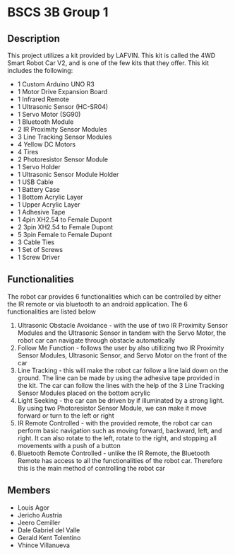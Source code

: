 # BSCS 3B Group 1

<h2>Description</h2>
<p>This project utilizes a kit provided by LAFVIN. This kit is called the 4WD Smart Robot Car V2, and is one of the few kits that they offer. This kit includes the following:</p>
<ul>
  <li>1 Custom Arduino UNO R3</li>
  <li>1 Motor Drive Expansion Board</li>
  <li>1 Infrared Remote</li>
  <li>1 Ultrasonic Sensor (HC-SR04)</li>
  <li>1 Servo Motor (SG90)</li>
  <li>1 Bluetooth Module</li>
  <li>2 IR Proximity Sensor Modules</li>
  <li>3 Line Tracking Sensor Modules</li>
  <li>4 Yellow DC Motors</li>
  <li>4 Tires</li>
  <li>2 Photoresistor Sensor Module</li>
  <li>1 Servo Holder</li>
  <li>1 Ultrasonic Sensor Module Holder</li>
  <li>1 USB Cable</li>
  <li>1 Battery Case</li>
  <li>1 Bottom Acrylic Layer</li>
  <li>1 Upper Acrylic Layer</li>
  <li>1 Adhesive Tape</li>
  <li>1 4pin XH2.54 to Female Dupont</li>
  <li>2 3pin XH2.54 to Female Dupont</li>
  <li>5 3pin Female to Female Dupont</li>
  <li>3 Cable Ties</li>
  <li>1 Set of Screws</li>
  <li>1 Screw Driver</li>
</ul>

<h2>Functionalities</h2>
<p>The robot car provides 6 functionalities which can be controlled by either the IR remote or via bluetooth to an android application. The 6 functionalities are listed below</p>
<ol>
  <li>Ultrasonic Obstacle Avoidance - with the use of two IR Proximity Sensor Modules and the Ultrasonic Sensor in tandem with the Servo Motor, the robot car can navigate through obstacle automatically</li>
  <li>Follow Me Function - follows the user by also utillizing two IR Proximity Sensor Modules, Ultrasonic Sensor, and Servo Motor on the front of the car</li>
  <li>Line Tracking - this will make the robot car follow a line laid down on the ground. The line can be made by using the adhesive tape provided in the kit. The car can follow the lines with the help of the 3 Line Tracking Sensor Modules placed on the bottom acrylic</li>
  <li>Light Seeking - the car can be driven by if illuminated by a strong light. By using two Photoresistor Sensor Module, we can make it move forward or turn to the left or right</li>
  <li>IR Remote Controlled - with the provided remote, the robot car can perform basic navigation such as moving forward, backward, left, and right. It can also rotate to the left, rotate to the right, and stopping all movements with a push of a button</li>
  <li>Bluetooth Remote Controlled - unlike the IR Remote, the Bluetooth Remote has access to all the functionalities of the robot car. Therefore this is the main method of controlling the robot car</li>
</ol>

<h2>Members</h2>
<ul>
  <li>Louis Agor</li>
  <li>Jericho Austria</li>
  <li>Jeero Cemiller</li>
  <li>Dale Gabriel del Valle</li>
  <li>Gerald Kent Tolentino</li>
  <li>Vhince Villanueva</li>
</ul>
